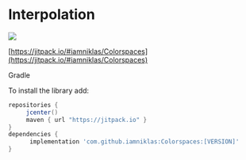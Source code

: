 # Interpolation

[![](https://jitpack.io/v/iamniklas/Colorspaces.svg)](https://jitpack.io/#iamniklas/Colorspaces)

[https://jitpack.io/#iamniklas/Colorspaces](https://jitpack.io/#iamniklas/Colorspaces)

Gradle

To install the library add: 
 
   ```gradle
   repositories { 
        jcenter()
        maven { url "https://jitpack.io" }
   }
   dependencies {
         implementation 'com.github.iamniklas:Colorspaces:[VERSION]'
   }
   ```  

